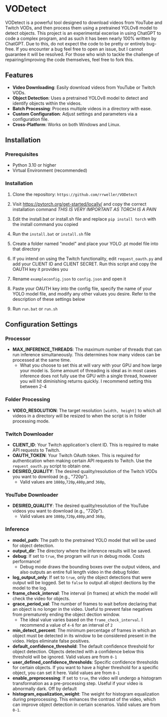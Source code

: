 # VODetect

VODetect is a powerful tool designed to download videos from YouTube and Twitch VODs, and then process them using a pretrained YOLOv8 model to detect objects. This project is an experimental excerise in using ChatGPT to code a complex program, and as such it has been nearly 100% written by ChatGPT. Due to this, do not expect the code to be pretty or entirely bug-free. If you encounter a bug feel free to open an issue, but I cannot guarantee it will be resolved. For those who wish to tackle the challenge of repairing/improving the code themselves, feel free to fork this.

## Features

- **Video Downloading**: Easily download videos from YouTube or Twitch VODs.
- **Object Detection**: Uses a pretrained YOLOv8 model to detect and identify objects within the videos.
- **Batch Processing**: Process multiple videos in a directory with ease.
- **Custom Configuration**: Adjust settings and parameters via a configuration file.
- **Cross-Platform**: Works on both Windows and Linux.

## Installation

### Prerequisites

- Python 3.10 or higher
- Virtual Environment (recommended)

### Installation

1. Clone the repository:
``https://github.com/rrweller/VODetect``

2. Visit https://pytorch.org/get-started/locally/ and copy the correct installation command *THIS IS VERY IMPORTANT AS TORCH IS A PAIN*

3. Edit the install.bat or install.sh file and replace ``pip install torch`` with the install command you copied

5. Run the ``install.bat`` or ``install.sh`` file

6. Create a folder named "model" and place your YOLO .pt model file into that directory

7. If you intend on using the Twitch functionality, edit ``request_oauth.py`` and add your CLIENT ID and CLIENT SECRET. Run this script and copy the OAUTH key it provides you

8. Rename ``exampleconfig.json`` to ``config.json`` and open it

9. Paste your OAUTH key into the config file, specify the name of your YOLO model file, and modify any other values you desire. Refer to the description of these settings below

10. Run ``run.bat`` or ``run.sh``


## Configuration Settings

### Processor
- **MAX_INFERENCE_THREADS**: The maximum number of threads that can run inference simultaneously. This determines how many videos can be processed at the same time.
  - What you choose to set this at will vary with your GPU and how large your model is. Some amount of threading is ideal as in most cases inference does not fully use the GPU with a single thread, however you will hit diminishing returns quickly. I recommend setting this between 2-4

### Folder Processing
- **VIDEO_RESOLUTION**: The target resolution `[width, height]` to which all videos in a directory will be resized to when the script is in folder processing mode.

### Twitch Downloader
- **CLIENT_ID**: Your Twitch application's client ID. This is required to make API requests to Twitch.
- **OAUTH_TOKEN**: Your Twitch OAuth token. This is required for authentication when making certain API requests to Twitch. Use the `request_oauth.py` script to obtain one.
- **DESIRED_QUALITY**: The desired quality/resolution of the Twitch VODs you want to download (e.g., "720p").
  - Valid values are ``1080p``,``720p``,``480p``,and ``360p``,

### YouTube Downloader
- **DESIRED_QUALITY**: The desired quality/resolution of the YouTube videos you want to download (e.g., "720p").
  - Valid values are ``1080p``,``720p``,``480p``,and ``360p``,

### Inference
- **model_path**: The path to the pretrained YOLO model that will be used for object detection.
- **output_dir**: The directory where the inference results will be saved.
- **debug**: If set to `true`, the program will run in debug mode. Costs performance!
  - Debug mode draws the bounding boxes over the output videos, and also outputs an entire full length video in the debug folder.
- **log_output_only**: If set to `true`, only the object detections that were output will be logged. Set to `false` to output all object dections by the model to the log.
- **frame_check_interval**: The interval (in frames) at which the model will check the video for objects.
- **grace_period_val**: The number of frames to wait before declaring that an object is no longer in the video. Useful to prevent false negatives from prematurely ending the object dection window.
  - The ideal value varies based on the `frame_check_interval`. I recommend a value of `4-6` for an interval of `2`
- **min_detect_percent**: The minimum percentage of frames in which an object must be detected in its window to be considered present in the video. Helps eliminate false positives.
- **default_confidence_threshold**: The default confidence threshold for object detection. Objects detected with a confidence below this threshold will be ignored. Valid values are from `0-1`
- **user_defined_confidence_thresholds**: Specific confidence thresholds for certain objects. If you want to have a higher threshold for a specific object, you can set it here. Valid values are from `0-1`
- **enable_preprocessing**: If set to `true`, the video will undergo a histogram transformation as a pre-processing step. Useful if your video is abnormally dark. Off by default
- **histogram_equalization_weight**: The weight for histogram equalization during preprocessing. This enhances the contrast of the video, which can improve object detection in certain scenarios. Valid values are from `0-1`.

